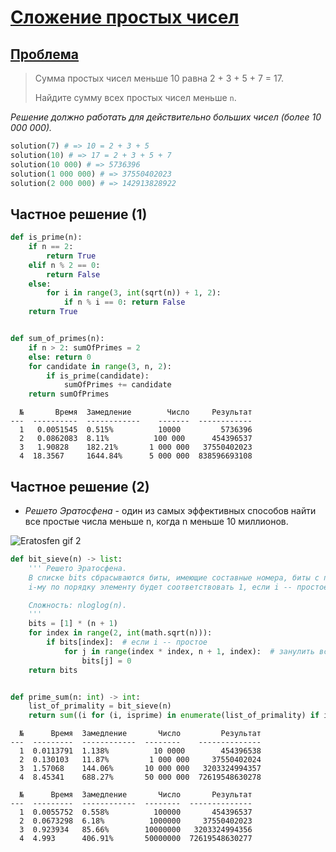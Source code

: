 # [Сложение простых чисел](TODO)

## [Проблема](https://euler.jakumo.org/problems/view/10.html)

>Сумма простых чисел меньше 10 равна 2 + 3 + 5 + 7 = 17.
>
>Найдите сумму всех простых чисел меньше `n`.

*Решение должно работать для действительно больших чисел (более 10 000 000).*


``` python
solution(7) # => 10 = 2 + 3 + 5
solution(10) # => 17 = 2 + 3 + 5 + 7
solution(10 000) # => 5736396
solution(1 000 000) # => 37550402023
solution(2 000 000) # => 142913828922
```

## Частное решение (1)

``` python
def is_prime(n):
    if n == 2:
        return True
    elif n % 2 == 0:
        return False
    else:
        for i in range(3, int(sqrt(n)) + 1, 2):
            if n % i == 0: return False
    return True


def sum_of_primes(n):
    if n > 2: sumOfPrimes = 2
    else: return 0
    for candidate in range(3, n, 2):
        if is_prime(candidate):
            sumOfPrimes += candidate
    return sumOfPrimes
```
```text
  №       Время  Замедление        Число     Результат
---  ----------  ------------    -------  ------------
  1   0.0051545  0.515%          10000         5736396
  2   0.0862083  8.11%          100 000      454396537
  3   1.90828    182.21%       1 000 000   37550402023
  4  18.3567     1644.84%      5 000 000  838596693108
```

## Частное решение (2)

- *Решето Эратосфена* - один из самых эффективных способов найти все простые числа меньше n, когда n меньше 10 миллионов.

<img src="https://github.com/karimelgazar/Project-Euler/blob/master/010%20Summation%20of%20primes/way.gif?raw=true" alt="Eratosfen gif 2 ">


```python
def bit_sieve(n) -> list:
    ''' Решето Эратосфена.
    В списке bits сбрасываются биты, имеющие составные номера, биты с простыми номерами == 1.
    i-му по порядку элементу будет соответствовать 1, если i -- простое и 0 иначе.

    Сложность: nloglog(n).
    '''
    bits = [1] * (n + 1)
    for index in range(2, int(math.sqrt(n))):
        if bits[index]:  # если i -- простое
            for j in range(index * index, n + 1, index):  # занулить все ему кратные
                bits[j] = 0
    return bits


def prime_sum(n: int) -> int:
    list_of_primality = bit_sieve(n)
    return sum((i for (i, isprime) in enumerate(list_of_primality) if isprime))
```
```text
  №      Время  Замедление       Число         Результат
---  ---------  ------------  --------    --------------
  1  0.0113791  1.138%          10 0000        454396538
  2  0.130103   11.87%         1 000 000     37550402024
  3  1.57068    144.06%       10 000 000   3203324994357
  4  8.45341    688.27%       50 000 000  72619548630278

  №      Время  Замедление       Число       Результат
---  ---------  ------------  --------  --------------
  1  0.0055752  0.558%          100000       454396537
  2  0.0673298  6.18%          1000000     37550402023
  3  0.923934   85.66%        10000000   3203324994356
  4  4.993      406.91%       50000000  72619548630277
```
